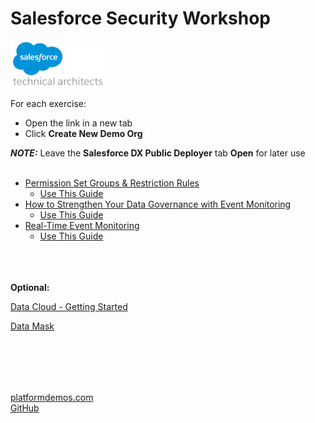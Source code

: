 
# Salesforce Security Workshop
<!-- 
# Data Cloud & Security Workshop
-->
<img src="https://github.com/bmc-sf/Workshop-Mfg-Automation/blob/main/Salesforce_Technical_Architects_Logo.png" alt="alt text" width="150" height="75">
<!-- https://c1.sfdcstatic.com/content/dam/web/en_us/www/images/home/logo-salesforce.svg -->


For each exercise:
* Open the link in a new tab
* Click **Create New Demo Org**
<!-- * Click **Read the Guide** -->
***NOTE:***  Leave the **Salesforce DX Public Deployer** tab **Open** for later use
</br></br>

  
* [Permission Set Groups & Restriction Rules](https://www.platformdemos.com/s/demo/a0g4p000004hejUAAQ/permission-set-groups-restriction-rules)
  * [Use This Guide](https://github.com/bmc-sf/Workshop-Security/blob/main/Workshop%20-%20Permission%20Set%20Groups%20and%20Restriction%20Rules.pdf)
* [How to Strengthen Your Data Governance with Event Monitoring](https://www.platformdemos.com/s/demo/a0g4p0000040sqnAAA/how-to-strengthen-your-data-governance-with-event-monitoring)
  * [Use This Guide](https://github.com/bmc-sf/Workshop-Security/blob/main/Workshop%20-%20How%20to%20Strengthen%20Your%20Data%20Governance%20with%20Event%20Monitoring.pdf)
* [Real-Time Event Monitoring](https://www.platformdemos.com/s/demo/a0g4p000004had0AAA/realtime-event-monitoring)
  * [Use This Guide](https://quip.com/VmwcACKvSGwv)

<br/><br/>  
  **Optional:**

[Data Cloud - Getting Started](https://salesforce.quip.com/K4EaA9HDRUw9)

[Data Mask](https://www.platformdemos.com/s/demo/a0g4p0000040dOzAAI/data-mask)  

<!--
***NOTE:***  [Use ***this*** Guide]()
<br/>
-->


<br/><br/>
------------------------
[platformdemos.com](https://platformdemos.com)<br/>
[GitHub](https://github.com/bmc-sf/Workshop-Security)<br/>
